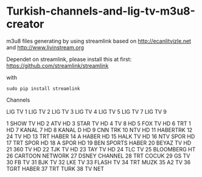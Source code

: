 # Turkish-channels-and-lig-tv-m3u8-creator
m3u8 files generating by using streamlink based on http://ecanlitvizle.net and http://www.livinstream.org

Dependet on streamlink, please install this at first: https://github.com/streamlink/streamlink

with 

`sudo pip install streamlink`


Channels

LIG TV 1
LIG TV 2
LIG TV 3
LIG TV 4
LIG TV 5
LIG TV 7
LIG TV 9

1 SHOW TV HD
2 ATV HD
3 STAR TV HD
4 TV 8 HD
5 FOX TV HD
6 TRT 1 HD
7 KANAL 7 HD
8 KANAL D HD
9 CNN TRK
10 NTV HD
11 HABERTRK
12 24 TV HD
13 TRT HABER
14 A HABER HD
15 HALK TV HD
16 NTV SPOR HD
17 TRT SPOR HD
18 A SPOR HD
19 BEN SPORTS HABER
20 BEYAZ TV HD
21 360 TV HD
22 TJK TV HD
23 TAY TV HD
24 TLC TV
25 BLOOMBERG HT
26 CARTOON NETWORK
27 DSNEY CHANNEL
28 TRT COCUK
29 GS TV
30 FB TV
31 BJK TV
32 LKE TV
33 FLASH TV
34 TRT MUZK
35 A2 TV
36 TGRT HABER
37 TRT TURK
38 TV NET
